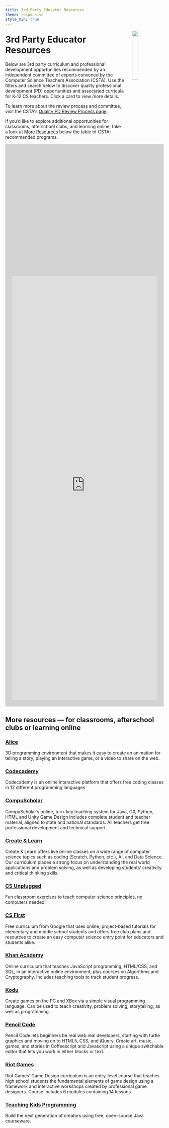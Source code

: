 ```yaml
---
title: 3rd Party Educator Resources
theme: responsive
style_min: true
---
```


<!--- If you update the resources here, don't forget to also update /educate/curriculum/elementary-school, /educate/curriculum/middle-school, and /educate/curriculum/high-school -->

<img src="/images/avatars/computer_science_teachers_association.png" style="float:right; width:20%; margin-left:25px">
<h1 style="margin-top:25px">3rd Party Educator Resources</h1>
<div>
<p>Below are 3rd party curriculum and professional development opportunities recommended by an independent committee of experts convened by the Computer Science Teachers Association (CSTA). Use the filters and search below to discover quality professional development (PD) opportunities and associated curricula for K-12 CS teachers. Click a card to view more details.</p> 
<p>To learn more about the review process and committee, visit the CSTA's <a href="https://csteachers.org/page/quality-pd-review-process/" target="_blank">Quality PD Review Process page</a>.</p>
<p>If you’d like to explore additional opportunities for classrooms, afterschool clubs, and learning online, take a look at <a href="#more">More Resources</a> below the table of CSTA-recommended programs.</p>
</div>
<div style="padding:20px;background:#d3d3d3"><iframe allowtransparency="true" height="1350px" src="https://view-awesome-table.com/-M54VxHPb9772DWSoQj3/view" style="border:none;" width="100%"></iframe></div>

<a id="more"></a>
## More resources &mdash; for classrooms, afterschool clubs or learning online

### [Alice](http://www.alice.org/)
3D programming environment that makes it easy to create an animation for telling a story, playing an interactive game, or a video to share on the web.

### [Codecademy](https://www.codecademy.com/learn)
Codecademy is an online interactive platform that offers free coding classes in 12 different programming languages

### [CompuScholar](https://www.compuscholar.com/schools)
CompuScholar’s online, turn-key teaching system for Java, C#, Python, HTML and Unity Game Design includes complete student and teacher material, aligned to state and national standards.  All teachers get free professional development and technical support.

### [Create & Learn](https://www.create-learn.us/)
Create & Learn offers live online classes on a wide range of computer science topics such as coding (Scratch, Python, etc.), AI, and Data Science. Our curriculum places a strong focus on understanding the real world applications and problem solving, as well as developing students’ creativity and critical thinking skills.

### [CS Unplugged](http://csunplugged.org/)
Fun classroom exercises to teach computer science principles, no computers needed!

### [CS First](http://cs-first.com/)
Free curriculum from Google that uses online, project-based tutorials for elementary and middle school students and offers free club plans and resources to create an easy computer science entry point for educators and students alike.

### [Khan Academy](http://khanacademy.org/cs/programming)
Online curriculum that teaches JavaScript programming, HTML/CSS, and SQL, in an interactive online environment, plus courses on Algorithms and Cryptography. Includes teaching tools to track student progress.

### [Kodu](http://www.kodugamelab.com/)
Create games on the PC and XBox via a simple visual programming language. Can be used to teach creativity, problem solving, storytelling, as well as programming.

### [Pencil Code](//pencilcode.net)
Pencil Code lets beginners be real web real developers, starting with turtle graphics and moving on to HTML5, CSS, and jQuery.  Create art, music, games, and stories in Coffeescript and Javascript using a unique switchable editor that lets you work in either blocks or text.

### [Riot Games](https://www.riotgames.com/en/urf-academy)
Riot Games’ Game Design curriculum is an entry-level course that teaches high school students the fundamental elements of game design using a framework and interactive workshops created by professional game designers. Course includes 6 modules containing 14 lessons.

### [Teaching Kids Programming ](http://teachingkidsprogramming.org)
Build the next generation of creators using free, open-source Java courseware.